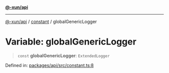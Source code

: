 [**@-xun/api**](../../README.md)

***

[@-xun/api](../../README.md) / [constant](../README.md) / globalGenericLogger

# Variable: globalGenericLogger

> `const` **globalGenericLogger**: `ExtendedLogger`

Defined in: [packages/api/src/constant.ts:8](https://github.com/Xunnamius/api-utils/blob/e344f26c2c71ff2ab26a4bf6ee6f0fc1cb9a441b/packages/api/src/constant.ts#L8)
